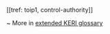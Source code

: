 [[tref: toip1, control-authority]]

~ More in <a href="https://weboftrust.github.io/WOT-terms/docs/glossary/control-authority">extended KERI glossary</a>